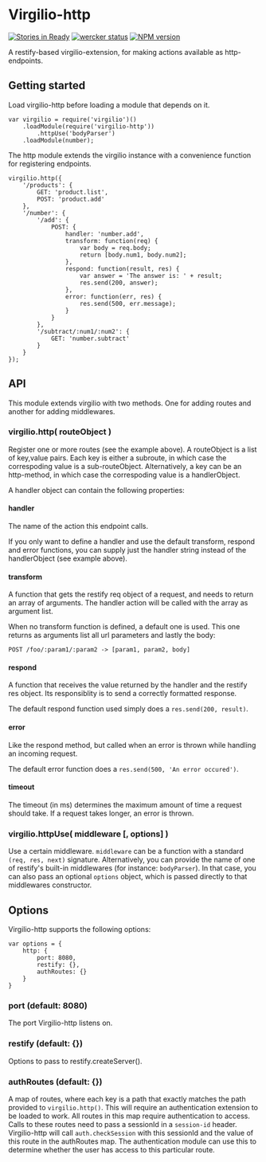 # Virgilio-http
[![Stories in Ready](https://badge.waffle.io/icemobilelab/virgilio-http.png?label=ready&title=Ready)](https://waffle.io/icemobilelab/virgilio-http)
[![wercker status](https://app.wercker.com/status/028d516f144b22cc1426d1273054cf6b/s "wercker status")](https://app.wercker.com/project/bykey/028d516f144b22cc1426d1273054cf6b)
[![NPM version](https://badge.fury.io/js/virgilio-http.svg)](http://badge.fury.io/js/virgilio-http)

A restify-based virgilio-extension, for making actions available as http-endpoints.

## Getting started
Load virgilio-http before loading a module that depends on it.

	var virgilio = require('virgilio')()
        .loadModule(require('virgilio-http'))
            .httpUse('bodyParser')
        .loadModule(number);

The http module extends the virgilio instance with a convenience function for registering endpoints.

	virgilio.http({
		'/products': {
			GET: 'product.list',
			POST: 'product.add'
		},
		'/number': {
			'/add': {
				POST: {
                    handler: 'number.add',
                    transform: function(req) {
                        var body = req.body;
                        return [body.num1, body.num2];
                    },
                    respond: function(result, res) {
                        var answer = 'The answer is: ' + result;
                        res.send(200, answer);
                    },
                    error: function(err, res) {
                        res.send(500, err.message);
                    }
                }
			},
			'/subtract/:num1/:num2': {
				GET: 'number.subtract'
			}
		}
	});

## API
This module extends virgilio with two methods.
One for adding routes and another for adding middlewares.

### virgilio.http( routeObject )
Register one or more routes (see the example above).
A routeObject is a list of key,value pairs.
Each key is either a subroute, in which case the correspoding value is a sub-routeObject.
Alternatively, a key can be an http-method, in which case the correspoding value is a handlerObject.

A handler object can contain the following properties:

#### handler
The name of the action this endpoint calls.

If you only want to define a handler and use the default transform, respond and error functions,
you can supply just the handler string instead of the handlerObject (see example above).

#### transform
A function that gets the restify req object of a request, and needs to return an array of arguments.
The handler action will be called with the array as argument list.

When no transform function is defined, a default one is used.
This one returns as arguments list all url parameters and lastly the body:

    POST /foo/:param1/:param2 -> [param1, param2, body]

#### respond
A function that receives the value returned by the handler and the restify res object.
Its responsiblity is to send a correctly formatted response.

The default respond function used simply does a `res.send(200, result)`.

#### error
Like the respond method, but called when an error is thrown while handling an incoming request.

The default error function does a `res.send(500, 'An error occured')`.

#### timeout
The timeout (in ms) determines the maximum amount of time a request should take.
If a request takes longer, an error is thrown.


### virgilio.httpUse( middleware [, options] )
Use a certain middleware.
`middleware` can be a function with a standard `(req, res, next)` signature.
Alternatively, you can provide the name of one of restify's built-in middlewares (for instance: `bodyParser`).
In that case, you can also pass an optional `options` object, which is passed directly to that middlewares constructor.

## Options
Virgilio-http supports the following options:

    var options = {
        http: {
            port: 8080,
            restify: {},
            authRoutes: {}
        }
    }

### port (default: 8080)
The port Virgilio-http listens on.

### restify (default: {})
Options to pass to restify.createServer().

### authRoutes (default: {})
A map of routes, where each key is a path that exactly matches the path provided to `virgilio.http()`.
This will require an authentication extension to be loaded to work.
All routes in this map require authentication to access.
Calls to these routes need to pass a sessionId in a `session-id` header.
Virgilio-http will call `auth.checkSession` with this sessionId and the value of this route in the authRoutes map.
The authentication module can use this to determine whether the user has access to this particular route.
